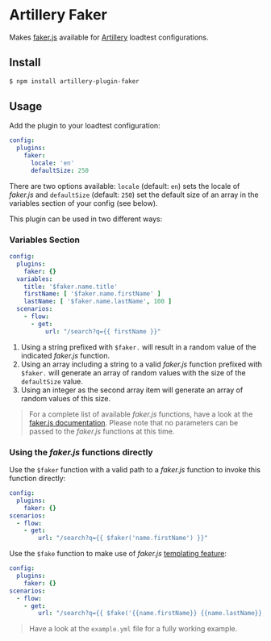 # Artillery Faker

Makes [faker.js](https://github.com/Marak/faker.js) available for [Artillery](https://artillery.io/) loadtest configurations.

## Install

```sh
$ npm install artillery-plugin-faker
```

## Usage

Add the plugin to your loadtest configuration:

```yaml
config:
  plugins:
    faker:
      locale: 'en'
      defaultSize: 250
```

There are two options available: `locale` (default: `en`) sets the locale of *faker.js* and `defaultSize` (default: `250`) set the default size of an array in the variables section of your config (see below).

This plugin can be used in two different ways:

### Variables Section

```yaml
config:
  plugins:
    faker: {}
  variables:
    title: '$faker.name.title'
    firstName: [ '$faker.name.firstName' ]
    lastName: [ '$faker.name.lastName', 100 ]
  scenarios:
    - flow:
      - get:
          url: "/search?q={{ firstName }}"
```

1. Using a string prefixed with `$faker.` will result in a random value of the indicated *faker.js* function.
2. Using an array including a string to a valid *faker.js* function prefixed with `$faker.` will generate an array of random values with the size of the `defaultSize` value.
3. Using an integer as the second array item will generate an array of random values of this size.

> For a complete list of available *faker.js* functions, have a look at the [faker.js documentation](https://github.com/Marak/faker.js#api-methods). Please note that no parameters can be passed to the *faker.js* functions at this time.


### Using the *faker.js* functions directly

Use the `$faker` function with a valid path to a *faker.js* function to invoke this function directly:

```yaml
config:
  plugins:
    faker: {}
scenarios:
  - flow:
    - get:
        url: "/search?q={{ $faker('name.firstName') }}"
```

Use the `$fake` function to make use of *faker.js* [templating feature](https://github.com/Marak/faker.js#fakerfake):

```yaml
config:
  plugins:
    faker: {}
scenarios:
  - flow:
    - get:
        url: "/search?q={{ $fake('{{name.firstName}} {{name.lastName}}, {{name.suffix}} ') }}"
```

> Have a look at the `example.yml` file for a fully working example.


